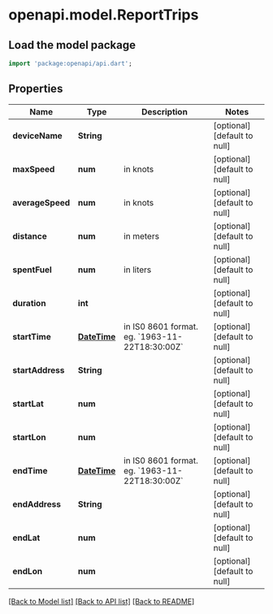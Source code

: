 # openapi.model.ReportTrips

## Load the model package
```dart
import 'package:openapi/api.dart';
```

## Properties
Name | Type | Description | Notes
------------ | ------------- | ------------- | -------------
**deviceName** | **String** |  | [optional] [default to null]
**maxSpeed** | **num** | in knots | [optional] [default to null]
**averageSpeed** | **num** | in knots | [optional] [default to null]
**distance** | **num** | in meters | [optional] [default to null]
**spentFuel** | **num** | in liters | [optional] [default to null]
**duration** | **int** |  | [optional] [default to null]
**startTime** | [**DateTime**](DateTime.md) | in IS0 8601 format. eg. &#x60;1963-11-22T18:30:00Z&#x60; | [optional] [default to null]
**startAddress** | **String** |  | [optional] [default to null]
**startLat** | **num** |  | [optional] [default to null]
**startLon** | **num** |  | [optional] [default to null]
**endTime** | [**DateTime**](DateTime.md) | in IS0 8601 format. eg. &#x60;1963-11-22T18:30:00Z&#x60; | [optional] [default to null]
**endAddress** | **String** |  | [optional] [default to null]
**endLat** | **num** |  | [optional] [default to null]
**endLon** | **num** |  | [optional] [default to null]

[[Back to Model list]](../README.md#documentation-for-models) [[Back to API list]](../README.md#documentation-for-api-endpoints) [[Back to README]](../README.md)


